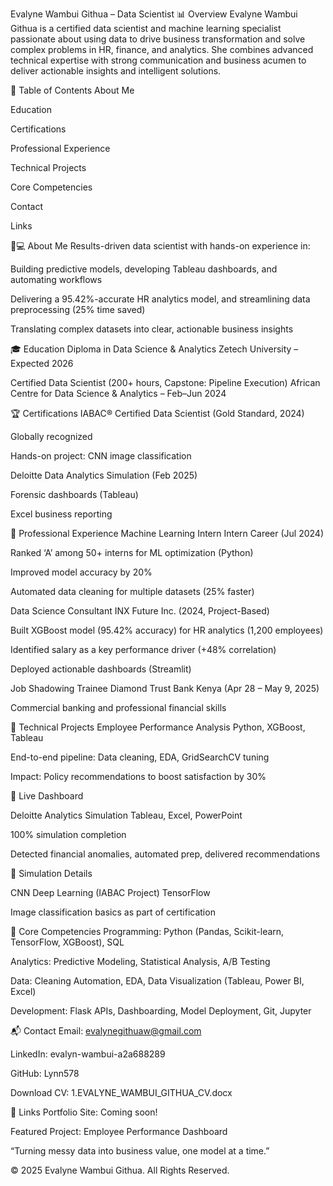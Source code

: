 Evalyne Wambui Githua – Data Scientist
📊 Overview
Evalyne Wambui Githua is a certified data scientist and machine learning specialist passionate about using data to drive business transformation and solve complex problems in HR, finance, and analytics. She combines advanced technical expertise with strong communication and business acumen to deliver actionable insights and intelligent solutions.

🔗 Table of Contents
About Me

Education

Certifications

Professional Experience

Technical Projects

Core Competencies

Contact

Links

👩💻 About Me
Results-driven data scientist with hands-on experience in:

Building predictive models, developing Tableau dashboards, and automating workflows

Delivering a 95.42%-accurate HR analytics model, and streamlining data preprocessing (25% time saved)

Translating complex datasets into clear, actionable business insights

🎓 Education
Diploma in Data Science & Analytics
Zetech University – Expected 2026

Certified Data Scientist (200+ hours, Capstone: Pipeline Execution)
African Centre for Data Science & Analytics – Feb–Jun 2024

🏆 Certifications
IABAC® Certified Data Scientist (Gold Standard, 2024)

Globally recognized

Hands-on project: CNN image classification

Deloitte Data Analytics Simulation (Feb 2025)

Forensic dashboards (Tableau)

Excel business reporting

💼 Professional Experience
Machine Learning Intern
Intern Career (Jul 2024)

Ranked ‘A’ among 50+ interns for ML optimization (Python)

Improved model accuracy by 20%

Automated data cleaning for multiple datasets (25% faster)

Data Science Consultant
INX Future Inc. (2024, Project-Based)

Built XGBoost model (95.42% accuracy) for HR analytics (1,200 employees)

Identified salary as a key performance driver (+48% correlation)

Deployed actionable dashboards (Streamlit)

Job Shadowing Trainee
Diamond Trust Bank Kenya (Apr 28 – May 9, 2025)

Commercial banking and professional financial skills

🚀 Technical Projects
Employee Performance Analysis
Python, XGBoost, Tableau

End-to-end pipeline: Data cleaning, EDA, GridSearchCV tuning

Impact: Policy recommendations to boost satisfaction by 30%

🔗 Live Dashboard

Deloitte Analytics Simulation
Tableau, Excel, PowerPoint

100% simulation completion

Detected financial anomalies, automated prep, delivered recommendations

🔗 Simulation Details

CNN Deep Learning (IABAC Project)
TensorFlow

Image classification basics as part of certification

🌟 Core Competencies
Programming: Python (Pandas, Scikit-learn, TensorFlow, XGBoost), SQL

Analytics: Predictive Modeling, Statistical Analysis, A/B Testing

Data: Cleaning Automation, EDA, Data Visualization (Tableau, Power BI, Excel)

Development: Flask APIs, Dashboarding, Model Deployment, Git, Jupyter

📬 Contact
Email: evalynegithuaw@gmail.com

LinkedIn: evalyn-wambui-a2a688289

GitHub: Lynn578

Download CV: 1.EVALYNE_WAMBUI_GITHUA_CV.docx

🔗 Links
Portfolio Site: Coming soon!

Featured Project:
Employee Performance Dashboard

“Turning messy data into business value, one model at a time.”

© 2025 Evalyne Wambui Githua. All Rights Reserved.
